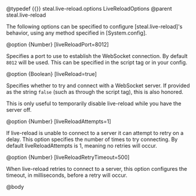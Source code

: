 @typedef {{}} steal.live-reload.options LiveReloadOptions
@parent steal.live-reload

The following options can be specified to configure [steal.live-reload]'s behavior, using any method specified in [System.config].

@option {Number} [liveReloadPort=8012]

Specifies a port to use to establish the WebSocket connection. By default `8012` will be used. This can be specified in the script tag or in your config.

@option {Boolean} [liveReload=true]

Specifies whether to try and connect with a WebSocket server. If provided as the string `false` (such as through the script tag), this is also honored.

This is only useful to temporarily disable live-reload while you have the server off.

@option {Number} [liveReloadAttempts=1]

If live-reload is unable to connect to a server it can attempt to retry on a delay. This option specifies the number of times to try connecting. By default liveReloadAttempts is 1, meaning no retries will occur.

@option {Number} [liveReloadRetryTimeout=500]

When live-reload retries to connect to a server, this option configures the timeout, in milliseconds, before a retry will occur.

@body
